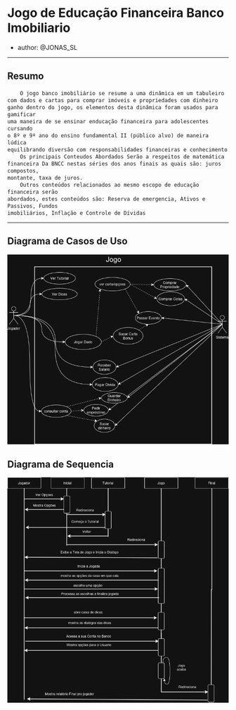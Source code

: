 # Jogo de Educação Financeira Banco Imobiliario
* author: @JONAS_SL
_______________________________________________

## Resumo
        O jogo banco imobiliário se resume a uma dinâmica em um tabuleiro
    com dados e cartas para comprar imóveis e propriedades com dinheiro
    ganho dentro do jogo, os elementos desta dinâmica foram usados para gamificar
    uma maneira de se ensinar enducação financeira para adolescentes cursando
    o 8º e 9º ano do ensino fundamental II (público alvo) de maneira lúdica
    equilibrando diversão com responsabilidades financeiras e conhecimento
        Os principais Conteudos Abordados Serão a respeitos de matemática 
    financeira Da BNCC nestas séries dos anos finais as quais são: juros compostos,
    montante, taxa de juros.
        Outros conteúdos relacionados ao mesmo escopo de educação financeira serão
    abordados, estes conteúdos são: Reserva de emergencia, Ativos e Passivos, Fundos
    imobiliários, Inflação e Controle de Dívidas

_______________________________________________

## Diagrama de Casos de Uso
![Diagrama casos uso](./casos_de_uso.png)

## Diagrama de Sequencia
![Diagrama de sequencia](./sequencia.png)

    
